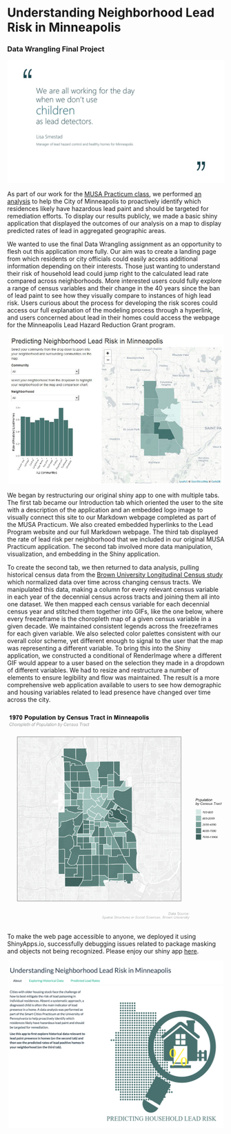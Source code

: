 # Understanding Neighborhood Lead Risk in Minneapolis

### Data Wrangling Final Project

<p align="center">
<img src = "images/quote.jpg" width = "700">
</p>

As part of our work for the [MUSA Practicum class](https://pennmusa.github.io/MUSA_801.io/), we performed [an analysis](ForReference_AboutOurModel) to help the City of Minneapolis to proactively identify which residences likely have hazardous lead paint and should be targeted for remediation efforts. To display our results publicly, we made a basic shiny application that displayed the outcomes of our analysis on a map to display predicted rates of lead in aggregated geographic areas. 

We wanted to use the final Data Wrangling assignment as an opportunity to flesh out this application more fully. Our aim was to create a landing page from which residents or city officials could easily access additional information depending on their interests. Those just wanting to understand their risk of household lead could jump right to the calculated lead rate compared across neighborhoods. More interested users could fully explore a range of census variables and their change in the 40 years since the ban of lead paint to see how they visually compare to instances of high lead risk. Users curious about the process for developing the risk scores could access our full explanation of the modeling process through a hyperlink, and users concerned about lead in their homes could access the webpage for the Minneapolis Lead Hazard Reduction Grant program. 

<p align="center">
<img src = "images/shiny_interface2.jpg" width = "500">
</p>

We began by restructuring our original shiny app to one with multiple tabs. The first tab became our Introduction tab which oriented the user to the site with a description of the application and an embedded logo image to visually connect this site to our Markdown webpage completed as part of the MUSA Practicum. We also created embedded hyperlinks to the Lead Program website and our full Markdown webpage. The third tab displayed the rate of lead risk per neighborhood that we included in our original MUSA Practicum application. The second tab involved more data manipulation, visualization, and embedding in the Shiny application.

To create the second tab, we then returned to data analysis, pulling historical census data from the [Brown University Longitudinal Census study](https://s4.ad.brown.edu/Projects/Diversity/Researcher/LTBDDload/DataList.aspx) which normalized data over time across changing census tracts. We manipulated this data, making a column for every relevant census variable in each year of the decennial census across tracts and joining them all into one dataset. We then mapped each census variable for each decennial census year and stitched them together into GIFs, like the one below, where every freezeframe is the choropleth map of a given census variable in a given decade. We maintained consistent legends across the freezeframes for each given variable. We also selected color palettes consistent with our overall color scheme, yet different enough to signal to the user that the map was representing a different variable. To bring this into the Shiny application, we constructed a conditional of RenderImage where a different GIF would appear to a user based on the selection they made in a dropdown of different variables. We had to resize and restructure a number of elements to ensure legibility and flow was maintained. The result is a more comprehensive web application available to users to see how demographic and housing variables related to lead presence have changed over time across the city. 

<p align="center">
<img src = "GIF/pop.gif" width = "500">
</p>

To make the web page accessible to anyone, we deployed it using ShinyApps.io, successfully debugging issues related to package masking and objects not being recognized. Please enjoy our shiny app [here](https://maureen24.shinyapps.io/app1/). 

<p align="center">
<img src = "images/tabs.jpg" width = "500">
</p>
